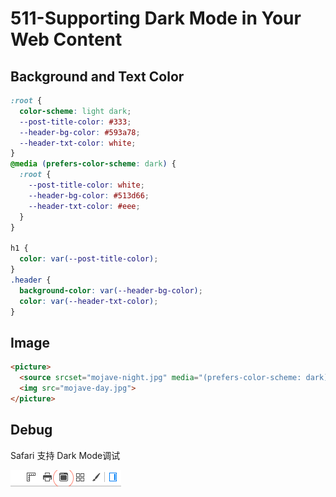 # 511-Supporting Dark Mode in Your Web Content

## Background and Text Color

```css
:root {
  color-scheme: light dark; 
  --post-title-color: #333;
  --header-bg-color: #593a78;
  --header-txt-color: white;
}
@media (prefers-color-scheme: dark) {
  :root {
    --post-title-color: white;
    --header-bg-color: #513d66;
    --header-txt-color: #eee;
  }
}

h1 {
  color: var(--post-title-color);
}
.header {
  background-color: var(--header-bg-color);
  color: var(--header-txt-color);
}
```

## Image

```html
<picture>
  <source srcset="mojave-night.jpg" media="(prefers-color-scheme: dark)">
  <img src="mojave-day.jpg">
</picture>
```

## Debug

Safari 支持 Dark Mode调试

![](../screenshots/511-1.png)
